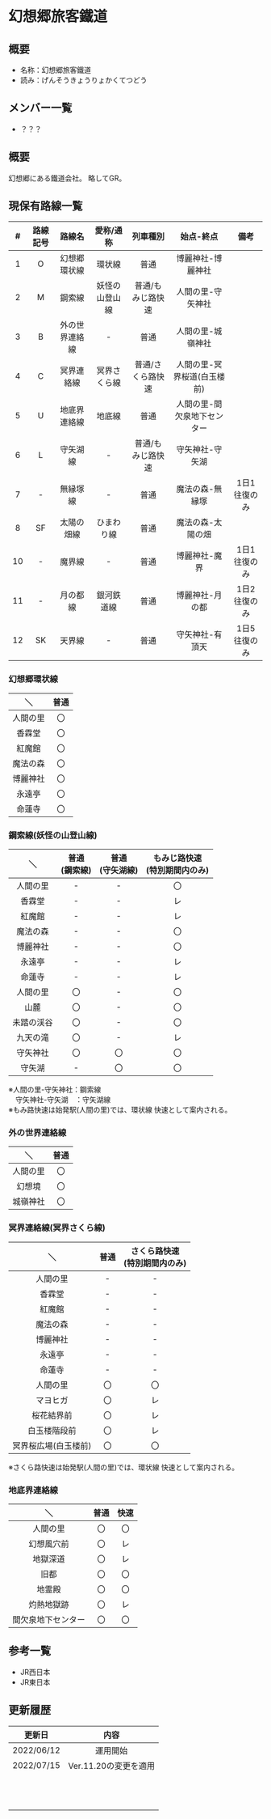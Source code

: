 # 幻想郷旅客鐵道

## 概要
- 名称：幻想郷旅客鐵道
- 読み：げんそうきょうりょかくてつどう

## メンバー一覧
- ？？？

## 概要
幻想郷にある鐵道会社。
略してGR。

## 現保有路線一覧
| \# | 路線記号 | 路線名 | 愛称/通称 | 列車種別 | 始点-終点 | 備考 |
| :---: | :---: | :---: | :---: | :---: | :---: | :---: |
| 1 | O | 幻想郷環状線 | 環状線 | 普通 | 博麗神社-博麗神社 |
| 2 | M | 鋼索線 | 妖怪の山登山線 | 普通/もみじ路快速 | 人間の里-守矢神社 |
| 3 | B | 外の世界連絡線 | - | 普通 | 人間の里-城嶺神社 |
| 4 | C | 冥界連絡線 | 冥界さくら線 | 普通/さくら路快速 | 人間の里-冥界桜道(白玉楼前) |
| 5 | U | 地底界連絡線 | 地底線 | 普通 | 人間の里-間欠泉地下センター |
| 6 | L | 守矢湖線 | - | 普通/もみじ路快速 | 守矢神社-守矢湖 |
| 7 | - | 無縁塚線 | - | 普通 | 魔法の森-無縁塚 | 1日1往復のみ |
| 8 | SF | 太陽の畑線 | ひまわり線 | 普通 | 魔法の森-太陽の畑 |
| 10 | - | 魔界線 | - | 普通 | 博麗神社-魔界 | 1日1往復のみ |
| 11 | - | 月の都線 | 銀河鉄道線 | 普通 | 博麗神社-月の都 | 1日2往復のみ |
| 12 | SK | 天界線 | - | 普通 | 守矢神社-有頂天 | 1日5往復のみ |

### 幻想郷環状線
| ＼ | 普通 |
| :---: | :---: |
| 人間の里 | 〇 |
| 香霖堂 | 〇 |
| 紅魔館 | 〇 |
| 魔法の森 | 〇 |
| 博麗神社 | 〇 |
| 永遠亭 | 〇 |
| 命蓮寺 | 〇 |

### 鋼索線(妖怪の山登山線)
| ＼ | 普通<br />(鋼索線) | 普通<br />(守矢湖線) | もみじ路快速<br />(特別期間内のみ) |
| :---: | :---: | :---: | :---: |
| 人間の里 | - | - | 〇 |
| 香霖堂 | - | - | レ |
| 紅魔館 | - | - | レ |
| 魔法の森 | - | - | 〇 |
| 博麗神社 | - | - | 〇 |
| 永遠亭 | - | - | レ |
| 命蓮寺 | - | - | レ |
| 人間の里 | 〇 | - | 〇 |
| 山麓 | 〇 | - | 〇 |
| 未踏の渓谷 | 〇 | - | 〇 |
| 九天の滝 | 〇 | - | レ |
| 守矢神社 | 〇 | 〇 | 〇 |
| 守矢湖 | - | 〇 | 〇 |

※人間の里-守矢神社：鋼索線<br />
　守矢神社-守矢湖　：守矢湖線<br />
※もみ路快速は始発駅(人間の里)では、環状線 快速として案内される。


### 外の世界連絡線
| ＼ | 普通 |
| :---: | :---: |
| 人間の里 | 〇 |
| 幻想境 | 〇 |
| 城嶺神社 | 〇 |

### 冥界連絡線(冥界さくら線)
| ＼ | 普通 | さくら路快速<br />(特別期間内のみ) |
| :---: | :---: | :---: |
| 人間の里 | - | - | 〇 |
| 香霖堂 | - | - | レ |
| 紅魔館 | - | - | レ |
| 魔法の森 | - | - | 〇 |
| 博麗神社 | - | - | 〇 |
| 永遠亭 | - | - | レ |
| 命蓮寺 | - | - | レ |
| 人間の里 | 〇 | 〇 |
| マヨヒガ | 〇 | レ |
| 桜花結界前 | 〇 | レ |
| 白玉楼階段前 | 〇 | レ |
| 冥界桜広場(白玉楼前) | 〇 | 〇 |

※さくら路快速は始発駅(人間の里)では、環状線 快速として案内される。


### 地底界連絡線
| ＼ | 普通 | 快速 |
| :---: | :---: | :---: |
| 人間の里 | 〇 | 〇 |
| 幻想風穴前 | 〇 | レ |
| 地獄深道 | 〇 | レ |
| 旧都 | 〇 | 〇 |
| 地霊殿 | 〇 | 〇 |
| 灼熱地獄跡 | 〇 | レ |
| 間欠泉地下センター | 〇 | 〇 |

## 参考一覧
- JR西日本
- JR東日本

## 更新履歴
| 更新日 | 内容 |
| :---: | :---: |
| 2022/06/12 | 運用開始 |
| 2022/07/15 | Ver.11.20の変更を適用 |
| | |
| | |
| | |
| | |
| | |
| | |
| | |
| | |
| | |
| | |
| | |
| | |

